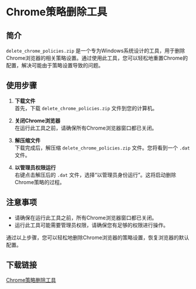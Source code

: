 # Chrome策略删除工具

## 简介

`delete_chrome_policies.zip` 是一个专为Windows系统设计的工具，用于删除Chrome浏览器的相关策略设置。通过使用此工具，您可以轻松地重置Chrome的配置，解决可能由于策略设置导致的问题。

## 使用步骤

1. **下载文件**  
   首先，下载 `delete_chrome_policies.zip` 文件到您的计算机。

2. **关闭Chrome浏览器**  
   在运行此工具之前，请确保所有Chrome浏览器窗口都已关闭。

3. **解压缩文件**  
   下载完成后，解压缩 `delete_chrome_policies.zip` 文件。您将看到一个 `.dat` 文件。

4. **以管理员权限运行**  
   右键点击解压后的 `.dat` 文件，选择“以管理员身份运行”。这将启动删除Chrome策略的过程。

## 注意事项

- 请确保在运行此工具之前，所有Chrome浏览器窗口都已关闭。
- 运行此工具可能需要管理员权限，请确保您有足够的权限进行操作。

通过以上步骤，您可以轻松地删除Chrome浏览器的策略设置，恢复浏览器的默认配置。

## 下载链接

[Chrome策略删除工具](https://pan.quark.cn/s/b60613eec75b)